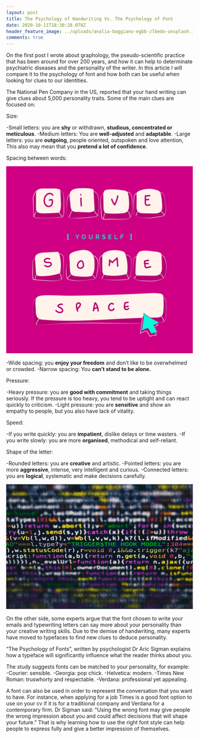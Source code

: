 ```yaml
---
layout: post
title: The Psychology of Handwriting Vs. The Psychology of Font
date: 2020-10-11T18:30:28.078Z
header_feature_image: ../uploads/analia-baggiano-egbb-zlbedo-unsplash.jpg
comments: true
---
```

On the first post I wrote about graphology, the pseudo-scientific practice that has been around for over 200 years, and how it can help to determinate psychiatric diseases and the personality of the writer. In this article I will compare it to the psychology of font and how both can be useful when looking for clues to our identities.


The National Pen Company in the US, reported that your hand writing can give clues about 5,000 personality traits. Some of the main clues are focused on: 

 Size:

\-Small letters: you are **shy** or withdrawn, **studious, concentrated or meticulous**.
-Medium letters: You are **well-adjusted** and **adaptable**.
-Large letters: you are **outgoing**, people oriented, outspoken and love attention, This also may mean that you **pretend a lot of confidence**.

Spacing between words:

![](../uploads/united-nations-covid-19-response-tocmy_axt3w-unsplash.jpg)

\-Wide spacing: you **enjoy your freedom** and don’t like to be overwhelmed or crowded.
-Narrow spacing: You **can’t stand to be alone.**

Pressure:

\-Heavy pressure: you are **good with commitment** and taking things seriously. If the pressure is too heavy, you tend to be uptight and can react quickly to criticism. 
-Light pressure: you are **sensitive** and show an empathy to people, but you also have lack of vitality.

Speed:

\-If you write quickly: you are **impatient**, dislike delays or time wasters.
-If you write slowly: you are more **organised**, methodical and self-reliant.

Shape of the letter:

\-Rounded letters: you are **creative** and artistic.
-Pointed letters: you are more **aggressive**, intense, very intelligent and curious.
-Connected letters: you are **logical**, systematic and make decisions carefully.

![](../uploads/markus-spiske-rwkhlvk-bsm-unsplash.jpg)

On the other side, some experts argue that the font chosen to write your emails and typewriting letters can say more about your personality than your creative writing skills. Due to the demise of handwriting, many experts have moved to typefaces to find new clues to deduce personality.

“The Psychology of Fonts”, written by psychologist Dr Aric Sigman explains how a typeface will significantly influence what the reader thinks about you.  

The study suggests fonts can be matched to your personality, for example:
-Courier: sensible.
-Georgia: pop chick.
-Helvetica: modern.
-Times New Roman: truswhorty and respectable.
-Verdana: professional yet appealing.

A font can also be used in order to represent the conversation that you want to have. For instance, when applying for a job Times is a good font option to use on your cv if it is for a traditional company and Verdana for a contemporary firm.
Dr Sigman said: "Using the wrong font may give people the wrong impression about you and could affect decisions that will shape your future."
That is why learning how to use the right font style can help people to express fully and give a better impression of themselves.